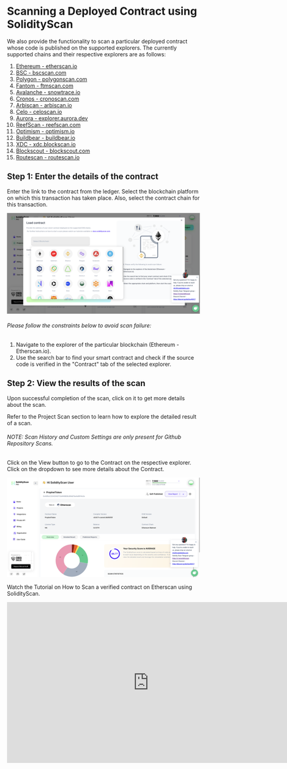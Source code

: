 # Scanning a Deployed Contract using SolidityScan

We also provide the functionality to scan a particular deployed contract whose code is published on the supported explorers. The currently supported chains and their respective explorers are as follows:

1. [Ethereum - etherscan.io](https://etherscan.io/)
2. [BSC - bscscan.com](https://bscscan.com/)
3. [Polygon - polygonscan.com](https://polygonscan.com/)
4. [Fantom - ftmscan.com](https://ftmscan.com/)
5. [Avalanche - snowtrace.io](https://snowtrace.io/)
6. [Cronos - cronoscan.com](https://cronoscan.com/)
7. [Arbiscan - arbiscan.io](https://arbiscan.io/)
8. [Celo - celoscan.io](https://celoscan.io/)
9. [Aurora - explorer.aurora.dev](https://explorer.aurora.dev/)
10. [ReefScan - reefscan.com](https://reefscan.com/)
11. [Optimism - optimism.io](https://www.optimism.io/)
12. [Buildbear - buildbear.io](https://buildbear.io/)
13. [XDC - xdc.blockscan.io](https://xdc.blockscan.io/)
14. [Blockscout - blockscout.com](https://www.blockscout.com/)
15. [Routescan - routescan.io](https://routescan.io/)

## Step 1: Enter the details of the contract

Enter the link to the contract from the ledger. Select the blockchain platform on which this transaction has taken place. Also, select the contract chain for this transaction.

![Scan the Project](./assets/images/block/block_scan_form.png)

###### Please follow the constraints below to avoid scan failure:

1. Navigate to the explorer of the particular blockchain (Ethereum - Etherscan.io).
2. Use the search bar to find your smart contract and check if the source code is verified in the "Contract" tab of the selected explorer.

## Step 2: View the results of the scan

Upon successful completion of the scan, click on it to get more details about the scan.

Refer to the Project Scan section to learn how to explore the detailed result of a scan.

###### NOTE: Scan History and Custom Settings are only present for Github Repository Scans.

Click on the View button to go to the Contract on the respective explorer. Click on the dropdown to see more details about the Contract.

![Scan Results](./assets/images/block/block_detailed_result.png)

Watch the Tutorial on How to Scan a verified contract on Etherscan using SolidityScan.

<iframe width="740" height="420" src="https://www.youtube.com/embed/2DBc8iNS9Io" title="Scan a verified contract on Etherscan using SolidityScan" frameborder="0" allow="accelerometer; autoplay; clipboard-write; encrypted-media; gyroscope; picture-in-picture; web-share" allowfullscreen></iframe>
